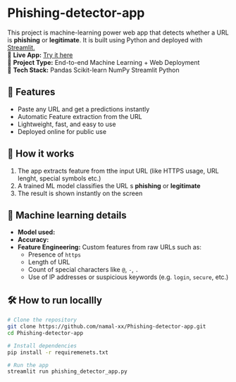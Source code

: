 # Phishing-detector-app

This project is machine-learning power web app that detects whether  a URL is **phishing** or **legitimate**. It is built using Python and deployed with [Streamlit.]( https://streamlit.io/)
<br>
🔗 **Live App:** [Try it here](https://phishing-detector-app-hlxvj4rqueq5nqgfu5qzj8.streamlit.app/)
<br>
📁 **Project Type:** End-to-end Machine Learning + Web Deployment
<br>
🧠 **Tech Stack:** Pandas Scikit-learn NumPy Streamlit Python


## 📌 Features

- Paste any URL and get a predictions instantly
- Automatic Feature extraction from the URL
- Lightweight, fast, and easy to use
- Deployed online for public use

## 🚀 How it works
 
 1. The app extracts feature from tthe input URL (like HTTPS usage, URL lenght, special symbols etc.)
 2. A trained ML model classifies the URL s **phishing** or **legitimate**
 3. The result is shown instantly on the screen

##  🧠 Machine learning details

- **Model used:**
- **Accuracy:**
- **Feature Engineering:**
 Custom features from raw URLs such as:
  - Presence of `https`
  - Length of URL
  - Count of special characters like `@`, `-`, `.`
  - Use of IP addresses or suspicious keywords (e.g. `login`, `secure`, etc.)


## 🛠 How to run locallly

```bash
# Clone the repository
git clone https://github.com/namal-xx/Phishing-detector-app.git 
cd Phishing-detector-app

# Install dependencies
pip install -r requiremenets.txt

# Run the app
streamlit run phishing_detector_app.py
 

  
